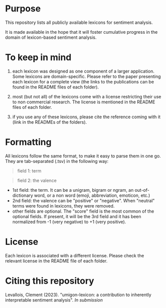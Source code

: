 # Purpose
This repository lists all publicly available lexicons for sentiment analysis.

It is made available in the hope that it will foster cumulative progress in the domain of lexicon-based sentiment analysis.

# To keep in mind

1. each lexicon was designed as one component of a larger application. Some lexicons are domain-specific. Please refer to the paper presenting each lexicon for a complete view (the links to the publications can be found in the  README files of each folder).

2. most (but not all) of the lexicons come with a license restricting their use to non commercial research. The license is mentioned in the README files of each folder.

3. if you use any of these lexicons, please cite the reference coming with it (link in the READMEs of the folders).

# Formatting
All lexicons follow the same format, to make it easy to parse them in one go. They are tab-separated (.tsv) in the following way:

> field 1: term

> field 2: the valence

- 1st field: the term. It can be a unigram, bigram or ngram, an out-of-dictionary word, or a non word (emoji, abbreviation, emoticon, etc.)
- 2nd field: the valence can be "positive" or "negative". When "neutral" terms were found in lexicons, they were removed.
- other fields are optional. The "score" field is the most common of the optional fields. If present, it will be the 3rd field and it has been normalized from -1 (very negative) to +1 (very positive).


# License
Each lexicon is associated with a different license. Please check the relevant license in the README file of each folder.


# Citing this repository
Levallois, Clement (2023). "umigon-lexicon: a contribution to inherently interpretable sentiment 
analysis". *In submission*


